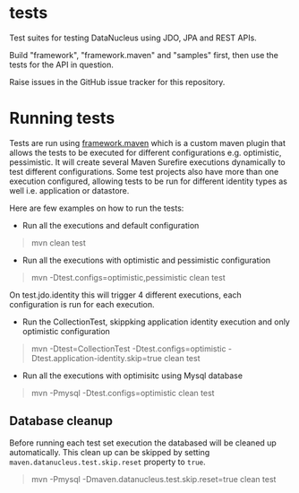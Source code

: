 tests
=====

Test suites for testing DataNucleus using JDO, JPA and REST APIs.

Build "framework", "framework.maven" and "samples" first, then use the tests for the API in question.

Raise issues in the GitHub issue tracker for this repository.


Running tests
=============

Tests are run using [framework.maven][1] which is a custom maven plugin that allows the tests to be executed for different configurations e.g. optimistic, pessimistic. It will create several Maven Surefire executions dynamically to test different configurations. Some test projects also have more than one execution configured, allowing tests to be run for different identity types as well i.e. application or datastore.

Here are few examples on how to run the tests:

- Run all the executions and default configuration
>mvn clean test

- Run all the executions with optimistic and pessimistic configuration
>mvn -Dtest.configs=optimistic,pessimistic clean test

On test.jdo.identity this will trigger 4 different executions, each configuration is run for each execution.

- Run the CollectionTest, skippking application identity execution and only optimistic configuration
>mvn -Dtest=CollectionTest -Dtest.configs=optimistic -Dtest.application-identity.skip=true clean test

- Run all the executions with optimisitc using Mysql database
>mvn -Pmysql -Dtest.configs=optimistic clean test

## Database cleanup

Before running each test set execution the databased will be cleaned up automatically. This clean up can be skipped by setting `maven.datanucleus.test.skip.reset` property to `true`.
>mvn -Pmysql -Dmaven.datanucleus.test.skip.reset=true clean test

[1]: ../../tree/master/framework.maven


